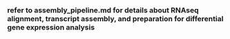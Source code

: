 ### refer to **assembly_pipeline.md** for details about RNAseq alignment, transcript assembly, and preparation for differential gene expression analysis
